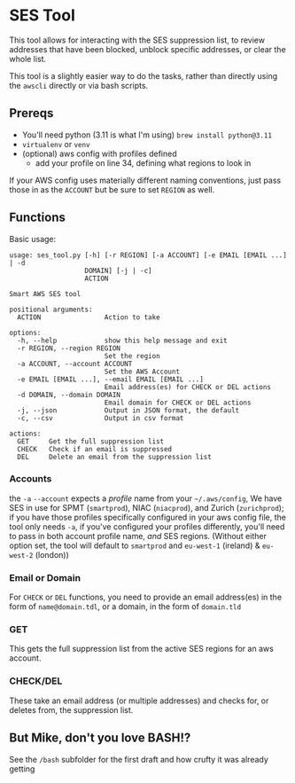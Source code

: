 # SES Tool

This tool allows for interacting with the SES suppression list, to review addresses that have been blocked, unblock specific addresses, or clear the whole list.

This tool is a slightly easier way to do the tasks, rather than directly using the `awscli` directly or via bash scripts.

## Prereqs

* You'll need python (3.11 is what I'm using)
  `brew install python@3.11`
* `virtualenv` or `venv`
* (optional) aws config with profiles defined
  * add your profile on line 34, defining what regions to look in


If your AWS config uses materially different naming conventions, just pass those in as the `ACCOUNT` but be sure to set `REGION` as well.

## Functions

Basic usage:

```
usage: ses_tool.py [-h] [-r REGION] [-a ACCOUNT] [-e EMAIL [EMAIL ...] | -d
                   DOMAIN] [-j | -c]
                   ACTION

Smart AWS SES tool

positional arguments:
  ACTION                Action to take

options:
  -h, --help            show this help message and exit
  -r REGION, --region REGION
                        Set the region
  -a ACCOUNT, --account ACCOUNT
                        Set the AWS Account
  -e EMAIL [EMAIL ...], --email EMAIL [EMAIL ...]
                        Email address(es) for CHECK or DEL actions
  -d DOMAIN, --domain DOMAIN
                        Email domain for CHECK or DEL actions
  -j, --json            Output in JSON format, the default
  -c, --csv             Output in csv format

actions:
  GET     Get the full suppression list
  CHECK   Check if an email is suppressed
  DEL     Delete an email from the suppression list
  ```

### Accounts

the `-a` `--account` expects a _profile_ name from your `~/.aws/config`, We have SES in use for SPMT (`smartprod`), NIAC (`niacprod`), and Zurich (`zurichprod`); if you have those profiles specifically configured in your aws config file, the tool only needs `-a`, if you've configured your profiles differently, you'll need to pass in both account profile name, _and_ SES regions.
(Without either option set, the tool will default to `smartprod` and `eu-west-1` (ireland) & `eu-west-2` (london))

### Email or Domain

For `CHECK` or `DEL` functions, you need to provide an email address(es) in the form of `name@domain.tdl`, or a domain, in the form of `domain.tld`


### GET

This gets the full suppression list from the active SES regions for an aws account.

### CHECK/DEL

These take an email address (or multiple addresses) and checks for, or deletes from, the suppression list.

## But Mike, don't you love BASH!?

See the `/bash` subfolder for the first draft and how crufty it was already getting

